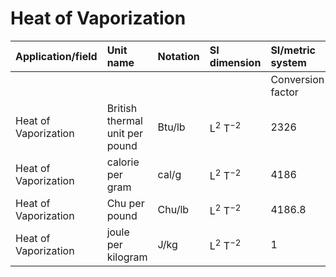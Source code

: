 # Heat of Vaporization

| Application/field | Unit name | Notation | SI dimension | SI/metric system |  | English/US system |  |
| :--- | :--- | :--- | :--- | :--- | :--- | :--- | :--- |
|  |  |  |  | Conversion factor | Unit | Conversion factor | Unit |
| Heat of Vaporization | British thermal unit per pound | Btu/lb | $\mathrm{L}^{2} \mathrm{~T}^{-2}$ | 2326 | J/kg | 1 | Btu/lb |
| Heat of Vaporization | calorie per gram | $\mathrm{cal} / \mathrm{g}$ | $\mathrm{L}^{2} \mathrm{~T}^{-2}$ | 4186 | J/kg | 1.7997 | Btu/lb |
| Heat of Vaporization | Chu per pound | Chu/lb | $\mathrm{L}^{2} \mathrm{~T}^{-2}$ | 4186.8 | J/kg | 1.8 | Btu/lb |
| Heat of Vaporization | joule per kilogram | J/kg | $\mathrm{L}^{2} \mathrm{~T}^{-2}$ | 1 | J/kg | 0.00042992 | Btu/lb |
